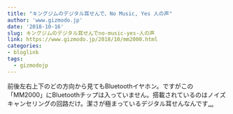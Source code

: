 ```yaml
---
title: "キングジムのデジタル耳せんで、No Music, Yes 人の声"
author: 'www.gizmodo.jp'
date: '2018-10-16'
slug: キングジムのデジタル耳せんでno-music-yes-人の声
link: https://www.gizmodo.jp/2018/10/mm2000.html
categories:
- bloglink
tags:
  - gizmodojp
---
```


前後左右上下のどの方向から見てもBluetoothイヤホン。ですがこの「MM2000」にBluetoothチップは入っていません。搭載されているのはノイズキャンセリングの回路だけ。潔さが極まっているデジタル耳せんなんです[... <i class="fas fa-external-link-alt"></i>](https://www.gizmodo.jp/2018/10/mm2000.html)

